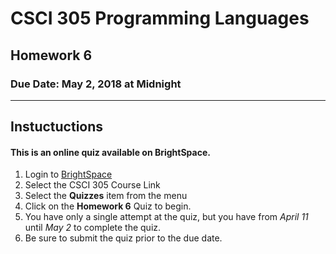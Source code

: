 # CSCI 305 Programming Languages

## Homework 6

### Due Date: May 2, 2018 at Midnight

---

## Instuctuctions

#### This is an online quiz available on BrightSpace.

1. Login to [BrightSpace](http://ecat.montana.edu)
2. Select the CSCI 305 Course Link
3. Select the **Quizzes** item from the menu
4. Click on the **Homework 6** Quiz to begin.
5. You have only a single attempt at the quiz, but you have from *April 11* until *May 2* to complete the quiz.
6. Be sure to submit the quiz prior to the due date.
